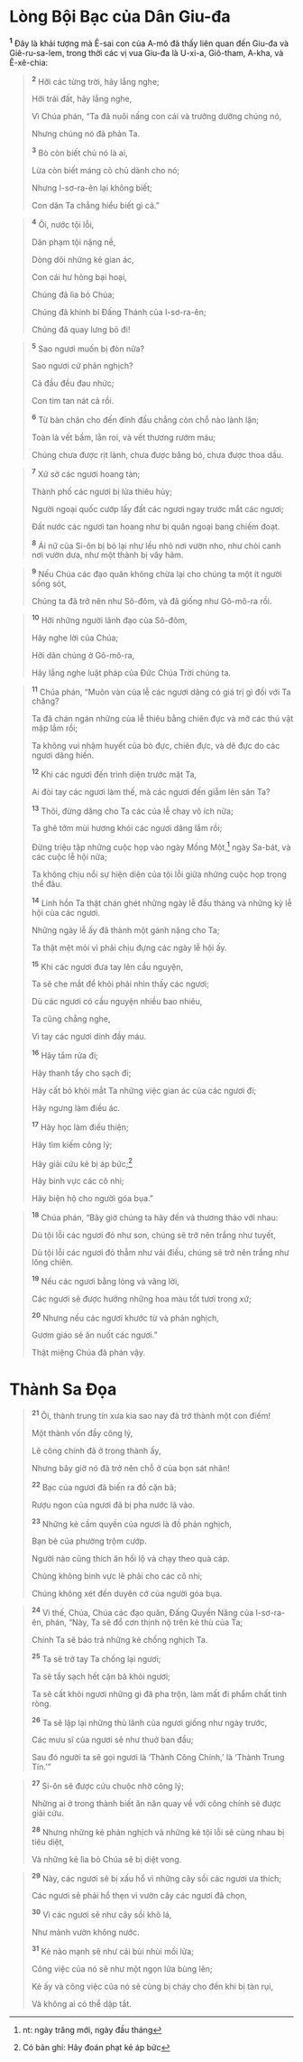 # Lòng Bội Bạc của Dân Giu-đa
<sup><b>1</b></sup> Ðây là khải tượng mà Ê-sai con của A-mô đã thấy liên quan đến Giu-đa và Giê-ru-sa-lem, trong thời các vị vua Giu-đa là U-xi-a, Giô-tham, A-kha, và Ê-xê-chia:


> <sup><b>2</b></sup> Hỡi các từng trời, hãy lắng nghe;
> 
> Hỡi trái đất, hãy lắng nghe,
> 
> Vì Chúa phán, “Ta đã nuôi nấng con cái và trưởng dưỡng chúng nó,
> 
> Nhưng chúng nó đã phản Ta.
> 
> <sup><b>3</b></sup> Bò còn biết chủ nó là ai,
> 
> Lừa còn biết máng cỏ chủ dành cho nó;
> 
> Nhưng I-sơ-ra-ên lại không biết;
> 
> Con dân Ta chẳng hiểu biết gì cả.”
>


> <sup><b>4</b></sup> Ôi, nước tội lỗi,
> 
> Dân phạm tội nặng nề,
> 
> Dòng dõi những kẻ gian ác,
> 
> Con cái hư hỏng bại hoại,
> 
> Chúng đã lìa bỏ Chúa;
> 
> Chúng đã khinh bỉ Ðấng Thánh của I-sơ-ra-ên;
> 
> Chúng đã quay lưng bỏ đi!
>


> <sup><b>5</b></sup> Sao ngươi muốn bị đòn nữa?
> 
> Sao ngươi cứ phản nghịch?
> 
> Cả đầu đều đau nhức;
> 
> Con tim tan nát cả rồi.
> 
> <sup><b>6</b></sup> Từ bàn chân cho đến đỉnh đầu chẳng còn chỗ nào lành lặn;
> 
> Toàn là vết bầm, lằn roi, và vết thương rướm máu;
> 
> Chúng chưa được rịt lành, chưa được băng bó, chưa được thoa dầu.
>


> <sup><b>7</b></sup> Xứ sở các ngươi hoang tàn;
> 
> Thành phố các ngươi bị lửa thiêu hủy;
> 
> Người ngoại quốc cướp lấy đất các ngươi ngay trước mắt các ngươi;
> 
> Ðất nước các ngươi tan hoang như bị quân ngoại bang chiếm đoạt.
> 
> <sup><b>8</b></sup> Ái nữ của Si-ôn bị bỏ lại như lều nhỏ nơi vườn nho, như chòi canh nơi vườn dưa, như một thành bị vây hãm.
>


> <sup><b>9</b></sup> Nếu Chúa các đạo quân không chừa lại cho chúng ta một ít người sống sót,
> 
> Chúng ta đã trở nên như Sô-đôm, và đã giống như Gô-mô-ra rồi.
>


> <sup><b>10</b></sup> Hỡi những người lãnh đạo của Sô-đôm,
> 
> Hãy nghe lời của Chúa;
> 
> Hỡi dân chúng ở Gô-mô-ra,
> 
> Hãy lắng nghe luật pháp của Ðức Chúa Trời chúng ta.
>


> <sup><b>11</b></sup> Chúa phán, “Muôn vàn của lễ các ngươi dâng có giá trị gì đối với Ta chăng?
> 
> Ta đã chán ngán những của lễ thiêu bằng chiên đực và mỡ các thú vật mập lắm rồi;
> 
> Ta không vui nhậm huyết của bò đực, chiên đực, và dê đực do các ngươi dâng hiến.
> 
> <sup><b>12</b></sup> Khi các ngươi đến trình diện trước mặt Ta,
> 
> Ai đòi tay các ngươi làm thế, mà các ngươi đến giẫm lên sân Ta?
> 
> <sup><b>13</b></sup> Thôi, đừng dâng cho Ta các của lễ chay vô ích nữa;
> 
> Ta ghê tởm mùi hương khói các ngươi dâng lắm rồi;
> 
> Ðừng triệu tập những cuộc họp vào ngày Mồng Một,[^1-b1d3432d-d5c6-465e-ab08-ddee29031172] ngày Sa-bát, và các cuộc lễ hội nữa;
> 
> Ta không chịu nổi sự hiện diện của tội lỗi giữa những cuộc họp trọng thể đâu.
> 
> <sup><b>14</b></sup> Linh hồn Ta thật chán ghét những ngày lễ đầu tháng và những kỳ lễ hội của các ngươi.
> 
> Những ngày lễ ấy đã thành một gánh nặng cho Ta;
> 
> Ta thật mệt mỏi vì phải chịu đựng các ngày lễ hội ấy.
> 
> <sup><b>15</b></sup> Khi các ngươi đưa tay lên cầu nguyện,
> 
> Ta sẽ che mắt để khỏi phải nhìn thấy các ngươi;
> 
> Dù các ngươi có cầu nguyện nhiều bao nhiêu,
> 
> Ta cũng chẳng nghe,
> 
> Vì tay các ngươi dính đầy máu.
> 
> <sup><b>16</b></sup> Hãy tắm rửa đi;
> 
> Hãy thanh tẩy cho sạch đi;
> 
> Hãy cất bỏ khỏi mắt Ta những việc gian ác của các ngươi đi;
> 
> Hãy ngưng làm điều ác.
> 
> <sup><b>17</b></sup> Hãy học làm điều thiện;
> 
> Hãy tìm kiếm công lý;
> 
> Hãy giải cứu kẻ bị áp bức;[^2-b1d3432d-d5c6-465e-ab08-ddee29031172]
> 
> Hãy binh vực các cô nhi;
> 
> Hãy biện hộ cho người góa bụa.”
>


> <sup><b>18</b></sup> Chúa phán, “Bây giờ chúng ta hãy đến và thương thảo với nhau:
> 
> Dù tội lỗi các ngươi đỏ như son, chúng sẽ trở nên trắng như tuyết,
> 
> Dù tội lỗi các ngươi đỏ thẫm như vải điều, chúng sẽ trở nên trắng như lông chiên.
> 
> <sup><b>19</b></sup> Nếu các ngươi bằng lòng và vâng lời,
> 
> Các ngươi sẽ được hưởng những hoa màu tốt tươi trong xứ;
> 
> <sup><b>20</b></sup> Nhưng nếu các ngươi khước từ và phản nghịch,
> 
> Gươm giáo sẽ ăn nuốt các ngươi.”
> 
> Thật miệng Chúa đã phán vậy.
>


# Thành Sa Ðọa

> <sup><b>21</b></sup> Ôi, thành trung tín xưa kia sao nay đã trở thành một con điếm!
> 
> Một thành vốn đầy công lý,
> 
> Lẽ công chính đã ở trong thành ấy,
> 
> Nhưng bây giờ nó đã trở nên chỗ ở của bọn sát nhân!
> 
> <sup><b>22</b></sup> Bạc của ngươi đã biến ra đồ cặn bã;
> 
> Rượu ngon của ngươi đã bị pha nước lã vào.
> 
> <sup><b>23</b></sup> Những kẻ cầm quyền của ngươi là đồ phản nghịch,
> 
> Bạn bè của phường trộm cướp.
> 
> Người nào cũng thích ăn hối lộ và chạy theo quà cáp.
> 
> Chúng không binh vực lẽ phải cho các cô nhi;
> 
> Chúng không xét đến duyên cớ của người góa bụa.
>


> <sup><b>24</b></sup> Vì thế, Chúa, Chúa các đạo quân, Ðấng Quyền Năng của I-sơ-ra-ên, phán, “Này, Ta sẽ đổ cơn thịnh nộ trên kẻ thù của Ta;
> 
> Chính Ta sẽ báo trả những kẻ chống nghịch Ta.
> 
> <sup><b>25</b></sup> Ta sẽ trở tay Ta chống lại ngươi;
> 
> Ta sẽ tẩy sạch hết cặn bã khỏi ngươi;
> 
> Ta sẽ cất khỏi ngươi những gì đã pha trộn, làm mất đi phẩm chất tinh ròng.
> 
> <sup><b>26</b></sup> Ta sẽ lập lại những thủ lãnh của ngươi giống như ngày trước,
> 
> Các mưu sĩ của ngươi sẽ như thuở ban đầu;
> 
> Sau đó người ta sẽ gọi ngươi là ‘Thành Công Chính,’ là ‘Thành Trung Tín.’”
>


> <sup><b>27</b></sup> Si-ôn sẽ được cứu chuộc nhờ công lý;
> 
> Những ai ở trong thành biết ăn năn quay về với công chính sẽ được giải cứu.
> 
> <sup><b>28</b></sup> Nhưng những kẻ phản nghịch và những kẻ tội lỗi sẽ cùng nhau bị tiêu diệt,
> 
> Và những kẻ lìa bỏ Chúa sẽ bị diệt vong.
>


> <sup><b>29</b></sup> Này, các ngươi sẽ bị xấu hổ vì những cây sồi các ngươi ưa thích;
> 
> Các ngươi sẽ phải hổ thẹn vì vườn cây các ngươi đã chọn,
> 
> <sup><b>30</b></sup> Vì các ngươi sẽ như cây sồi khô lá,
> 
> Như mảnh vườn không nước.
> 
> <sup><b>31</b></sup> Kẻ nào mạnh sẽ như cái bùi nhùi mồi lửa;
> 
> Công việc của nó sẽ như một ngọn lửa bùng lên;
> 
> Kẻ ấy và công việc của nó sẽ cùng bị cháy cho đến khi bị tàn rụi,
> 
> Và không ai có thể dập tắt.
>

[^1-b1d3432d-d5c6-465e-ab08-ddee29031172]: nt: ngày trăng mới, ngày đầu tháng
[^2-b1d3432d-d5c6-465e-ab08-ddee29031172]: Có bản ghi: Hãy đoán phạt kẻ áp bức